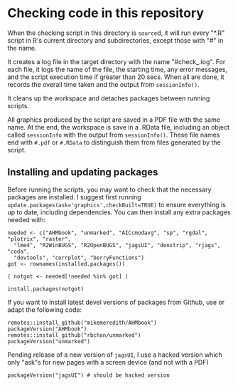 
# Checking code in this repository

When the checking script in this directory is `source`d, it will run every "*.R" script in R's current directory and subdirectories, except those with "#" in the name.

It creates a log file in the target directory with the name "#check_<date>.log". For each file, it logs the name of the file, the starting time, any error messages, and the script execution time if greater than 20 secs. When all are done, it records the overall time taken and the output from `sessionInfo()`.

It cleans up the workspace and detaches packages between running scripts.

All graphics produced by the script are saved in a PDF file with the same name. At the end, the workspace is save in a .RData file, including an object called `sessionInfo` with the output from `sessionInfo()`. These file names end with `#.pdf` or `#.RData` to distinguish them from files generated by the script.

## Installing and updating packages

Before running the scripts, you may want to check that the necessary packages are installed. I suggest first running `update.packages(ask='graphics',checkBuilt=TRUE)` to ensure everything is up to date, including dependencies. You can then install any extra packages needed with:
```
needed <- c("AHMbook", "unmarked", "AICcmodavg", "sp", "rgdal", "plotrix", "raster",
  "lme4", "R2WinBUGS", "R2OpenBUGS", "jagsUI", "denstrip", "rjags", "coda",
  "devtools", "corrplot", "berryFunctions")
got <- rownames(installed.packages())

( notgot <- needed[!needed %in% got] )

install.packages(notgot)
```

If you want to install latest devel versions of packages from Github, use or adapt the following code:
```
remotes::install_github("mikemeredith/AHMbook")
packageVersion("AHMbook")
remotes::install_github("rbchan/unmarked")
packageVersion("unmarked")
```

Pending release of a new version of `jagsUI`, I use a hacked version which only "ask"s for new pages with a screen device (and not with a PDF)
```
packageVersion("jagsUI") # should be hacked version
```
